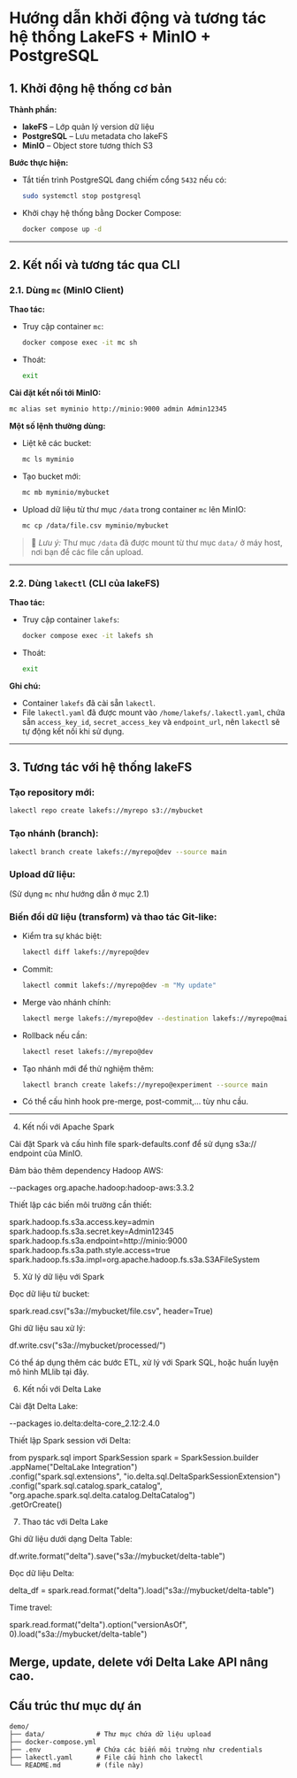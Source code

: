 # Hướng dẫn khởi động và tương tác hệ thống LakeFS + MinIO + PostgreSQL

## 1. Khởi động hệ thống cơ bản

**Thành phần:**

* **lakeFS** – Lớp quản lý version dữ liệu
* **PostgreSQL** – Lưu metadata cho lakeFS
* **MinIO** – Object store tương thích S3

**Bước thực hiện:**

* Tắt tiến trình PostgreSQL đang chiếm cổng `5432` nếu có:

  ```bash
  sudo systemctl stop postgresql
  ```

* Khởi chạy hệ thống bằng Docker Compose:

  ```bash
  docker compose up -d
  ```

---

## 2. Kết nối và tương tác qua CLI

### 2.1. Dùng `mc` (MinIO Client)

**Thao tác:**

* Truy cập container `mc`:

  ```bash
  docker compose exec -it mc sh
  ```

* Thoát:

  ```bash
  exit
  ```

**Cài đặt kết nối tới MinIO:**

```bash
mc alias set myminio http://minio:9000 admin Admin12345
```

**Một số lệnh thường dùng:**

* Liệt kê các bucket:

  ```bash
  mc ls myminio
  ```

* Tạo bucket mới:

  ```bash
  mc mb myminio/mybucket
  ```

* Upload dữ liệu từ thư mục `/data` trong container `mc` lên MinIO:

  ```bash
  mc cp /data/file.csv myminio/mybucket
  ```

> 📌 *Lưu ý:* Thư mục `/data` đã được mount từ thư mục `data/` ở máy host, nơi bạn để các file cần upload.

---

### 2.2. Dùng `lakectl` (CLI của lakeFS)

**Thao tác:**

* Truy cập container `lakefs`:

  ```bash
  docker compose exec -it lakefs sh
  ```

* Thoát:

  ```bash
  exit
  ```

**Ghi chú:**

* Container `lakefs` đã cài sẵn `lakectl`.
* File `lakectl.yaml` đã được mount vào `/home/lakefs/.lakectl.yaml`, chứa sẵn `access_key_id`, `secret_access_key` và `endpoint_url`, nên `lakectl` sẽ tự động kết nối khi sử dụng.

---

## 3. Tương tác với hệ thống lakeFS

### Tạo repository mới:

```bash
lakectl repo create lakefs://myrepo s3://mybucket
```

### Tạo nhánh (branch):

```bash
lakectl branch create lakefs://myrepo@dev --source main
```

### Upload dữ liệu:

(Sử dụng `mc` như hướng dẫn ở mục 2.1)

### Biến đổi dữ liệu (transform) và thao tác Git-like:

* Kiểm tra sự khác biệt:

  ```bash
  lakectl diff lakefs://myrepo@dev
  ```

* Commit:

  ```bash
  lakectl commit lakefs://myrepo@dev -m "My update"
  ```

* Merge vào nhánh chính:

  ```bash
  lakectl merge lakefs://myrepo@dev --destination lakefs://myrepo@main
  ```

* Rollback nếu cần:

  ```bash
  lakectl reset lakefs://myrepo@dev
  ```

* Tạo nhánh mới để thử nghiệm thêm:

  ```bash
  lakectl branch create lakefs://myrepo@experiment --source main
  ```

* Có thể cấu hình hook pre-merge, post-commit,... tùy nhu cầu.

---

4. Kết nối với Apache Spark

Cài đặt Spark và cấu hình file spark-defaults.conf để sử dụng s3a:// endpoint của MinIO.

Đảm bảo thêm dependency Hadoop AWS:

--packages org.apache.hadoop:hadoop-aws:3.3.2

Thiết lập các biến môi trường cần thiết:

spark.hadoop.fs.s3a.access.key=admin
spark.hadoop.fs.s3a.secret.key=Admin12345
spark.hadoop.fs.s3a.endpoint=http://minio:9000
spark.hadoop.fs.s3a.path.style.access=true
spark.hadoop.fs.s3a.impl=org.apache.hadoop.fs.s3a.S3AFileSystem

5. Xử lý dữ liệu với Spark

Đọc dữ liệu từ bucket:

spark.read.csv("s3a://mybucket/file.csv", header=True)

Ghi dữ liệu sau xử lý:

df.write.csv("s3a://mybucket/processed/")

Có thể áp dụng thêm các bước ETL, xử lý với Spark SQL, hoặc huấn luyện mô hình MLlib tại đây.

6. Kết nối với Delta Lake

Cài đặt Delta Lake:

--packages io.delta:delta-core_2.12:2.4.0

Thiết lập Spark session với Delta:

from pyspark.sql import SparkSession
spark = SparkSession.builder \
    .appName("DeltaLake Integration") \
    .config("spark.sql.extensions", "io.delta.sql.DeltaSparkSessionExtension") \
    .config("spark.sql.catalog.spark_catalog", "org.apache.spark.sql.delta.catalog.DeltaCatalog") \
    .getOrCreate()

7. Thao tác với Delta Lake

Ghi dữ liệu dưới dạng Delta Table:

df.write.format("delta").save("s3a://mybucket/delta-table")

Đọc dữ liệu Delta:

delta_df = spark.read.format("delta").load("s3a://mybucket/delta-table")

Time travel:

spark.read.format("delta").option("versionAsOf", 0).load("s3a://mybucket/delta-table")

Merge, update, delete với Delta Lake API nâng cao.
---

## Cấu trúc thư mục dự án

```text
demo/
├── data/             # Thư mục chứa dữ liệu upload
├── docker-compose.yml
├── .env              # Chứa các biến môi trường như credentials
├── lakectl.yaml      # File cấu hình cho lakectl
└── README.md         # (file này)
```
